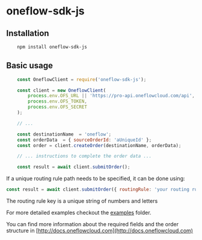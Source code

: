 # oneflow-sdk-js

## Installation

```bash
    npm install oneflow-sdk-js
```

## Basic usage

```javascript
    const OneflowClient = require('oneflow-sdk-js');

    const client = new OneflowClient(
    	process.env.OFS_URL || 'https://pro-api.oneflowcloud.com/api',
    	process.env.OFS_TOKEN,
    	process.env.OFS_SECRET
    );

    // ...

    const destinationName  = 'oneflow';
    const orderData  = { sourceOrderId: 'aUniqueId' };
    const order = client.createOrder(destinationName, orderData);

    // ... instructions to complete the order data ...

    const result = await client.submitOrder();
```

If a unique routing rule path needs to be specified, it can be done using:

```javascript
const result = await client.submitOrder({ routingRule: 'your routing rule key here' });
```
The routing rule key is a unique string of numbers and letters

For more detailed examples checkout the [examples](examples) folder.

You can find more information about the required fields and the order structure in [http://docs.oneflowcloud.com](http://docs.oneflowcloud.com)
